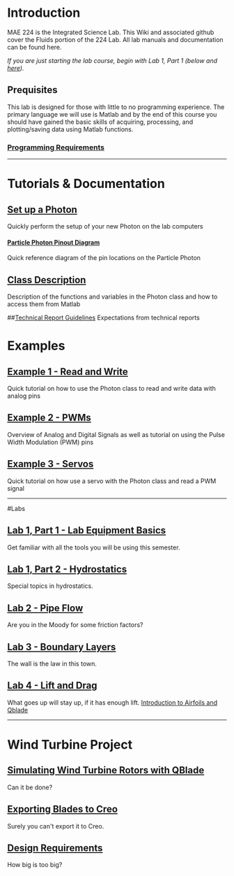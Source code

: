 # Introduction
MAE 224 is the Integrated Science Lab. This Wiki and associated github cover the Fluids portion of the 224 Lab. All lab manuals and documentation can be found here.

_If you are just starting the lab course, begin with Lab 1, Part 1 (below and [here](https://github.com/d008/MAE224/wiki/Lab-1,-Part-1:-Lab-Equipment-Basics))._

## Prequisites

This lab is designed for those with little to no programming experience. The primary language we will use is Matlab and by the end of this course you should have gained the basic skills of acquiring, processing, and plotting/saving data using Matlab functions.  

### [Programming Requirements](https://github.com/d008/MAE224/wiki/Programming-Requirements)

***
# Tutorials & Documentation
## [Set up a Photon ](https://github.com/d008/MAE224/wiki/Setting-Up-a-Particle-Photon)  
Quickly perform the setup of your new Photon on the lab computers

#### [Particle Photon Pinout Diagram](https://github.com/d008/MAE224/wiki/Particle-Photon-Pinout-Diagram)
Quick reference diagram of the pin locations on the Particle Photon

## [Class Description](https://github.com/mkfu/MAE224/wiki/Class-Description-:-Functions-and-Variables)
Description of the functions and variables in the Photon class and how to access them from Matlab

##[Technical Report Guidelines](https://github.com/mkfu/MAE224/wiki/Technical-Report-Guidelines)
Expectations from technical reports

# Examples
## [Example 1 - Read and Write](https://github.com/mkfu/MAE224/wiki/Example-1-:-Read-and-Write-Pins)
Quick tutorial on how to use the Photon class to read and write data with analog pins

## [Example 2 - PWMs](https://github.com/d008/MAE224/wiki/Example-2-:-PWMs)
Overview of Analog and Digital Signals as well as tutorial on using the Pulse Width Modulation (PWM) pins

## [Example 3 - Servos](https://github.com/mkfu/MAE224/wiki/Example-3-:-Servos)
Quick tutorial on how use a servo with the Photon class and read a PWM signal 

***
#Labs

## [Lab 1, Part 1 - Lab Equipment Basics](https://github.com/d008/MAE224/wiki/Lab-1,-Part-1:-Lab-Equipment-Basics)
Get familiar with all the tools you will be using this semester.

## [Lab 1, Part 2 - Hydrostatics](https://github.com/mkfu/MAE224/wiki/Lab-1:--Hydrostatics)
Special topics in hydrostatics.

## [Lab 2 - Pipe Flow](https://github.com/mkfu/MAE224/wiki/Lab-2:-Pipe-Flow)
Are you in the Moody for some friction factors?

## [Lab 3 - Boundary Layers](https://github.com/mkfu/MAE224/wiki/Lab-3:-Boundary-Layers)
The wall is the law in this town.

## [Lab 4 - Lift and Drag](https://github.com/mkfu/MAE224/wiki/Lab-4:-Lift-and-Drag)
What goes up will stay up, if it has enough lift.
    [Introduction to Airfoils and Qblade](https://github.com/d008/MAE224/wiki/Introduction-to-Airfoils-and-Qblade)

***
# Wind Turbine Project

## [Simulating Wind Turbine Rotors with QBlade](https://github.com/mkfu/MAE224/wiki/Simulating-Wind-Turbine-Rotors-using-Qblade)
Can it be done?

## [Exporting Blades to Creo](https://github.com/mkfu/MAE224/wiki/Wind-Turbine-Creo-Export-Tutorial)
Surely you can't export it to Creo.

## [Design Requirements](https://github.com/mkfu/MAE224/wiki/Wind-Turbine-Design)
How big is too big?
